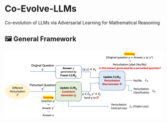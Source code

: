 # Co-Evolve-LLMs
Co-evolution of LLMs via Adversarial Learning for Mathematical Reasoning

## 🖼️ General Framework
![Framework.png](images/Framework.png)
